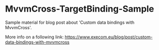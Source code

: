 # MvvmCross-TargetBinding-Sample

Sample material for blog post about 'Custom data bindings with MvvmCross'.

More info on a following link: https://www.execom.eu/blog/post/custom-data-bindings-with-mvvmcross
